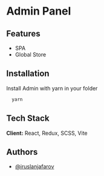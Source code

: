 # Admin Panel
## Features

- SPA
- Global Store


## Installation

Install Admin with yarn in your folder

```bash
  yarn
```
    
## Tech Stack

**Client:** React, Redux, SCSS, Vite


## Authors

- [@iruslanjafarov](https://www.github.com/iruslanjafarov)
